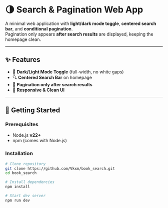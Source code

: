 # 🌗 Search & Pagination Web App

A minimal web application with **light/dark mode toggle**, **centered search bar**, and **conditional pagination**.  
Pagination only appears **after search results** are displayed, keeping the homepage clean.  

---

## ✨ Features
- 🌙 **Dark/Light Mode Toggle** (full-width, no white gaps)  
- 🔍 **Centered Search Bar** on homepage  
- 📄 **Pagination only after search results**  
- 📱 **Responsive & Clean UI**  

---

## 🚀 Getting Started

### Prerequisites
- Node.js **v22+**  
- npm (comes with Node.js)  

### Installation
```bash
# Clone repository
git clone https://github.com/Vkxm/book_search.git
cd book_search

# Install dependencies
npm install

# Start dev server
npm run dev
